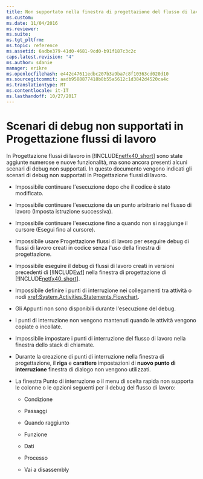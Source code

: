 ```yaml
---
title: Non supportato nella finestra di progettazione del flusso di lavoro scenari di debug | Documenti Microsoft
ms.custom: 
ms.date: 11/04/2016
ms.reviewer: 
ms.suite: 
ms.tgt_pltfrm: 
ms.topic: reference
ms.assetid: 6adbe379-41d0-4681-9cd0-b91f187c3c2c
caps.latest.revision: "4"
ms.author: sdanie
manager: erikre
ms.openlocfilehash: e442c47611edbc207b3a9ba7c8f10363cd020d10
ms.sourcegitcommit: aadb9588877418b8b55a5612c1d3842d4520ca4c
ms.translationtype: MT
ms.contentlocale: it-IT
ms.lasthandoff: 10/27/2017
---
```

# <a name="unsupported-debugging-scenarios-in-the-workflow-designer"></a>Scenari di debug non supportati in Progettazione flussi di lavoro
In Progettazione flussi di lavoro in [!INCLUDE[netfx40_short](../workflow-designer/includes/netfx40_short_md.md)] sono state aggiunte numerose e nuove funzionalità, ma sono ancora presenti alcuni scenari di debug non supportati. In questo documento vengono indicati gli scenari di debug non supportati in Progettazione flussi di lavoro.  
  
-   Impossibile continuare l'esecuzione dopo che il codice è stato modificato.  
  
-   Impossibile continuare l'esecuzione da un punto arbitrario nel flusso di lavoro (Imposta istruzione successiva).  
  
-   Impossibile continuare l'esecuzione fino a quando non si raggiunge il cursore (Esegui fino al cursore).  
  
-   Impossibile usare Progettazione flussi di lavoro per eseguire debug di flussi di lavoro creati in codice senza l'uso della finestra di progettazione.  
  
-   Impossibile eseguire il debug di flussi di lavoro creati in versioni precedenti di [!INCLUDE[wf](../workflow-designer/includes/wf_md.md)] nella finestra di progettazione di [!INCLUDE[netfx40_short](../workflow-designer/includes/netfx40_short_md.md)].  
  
-   Impossibile definire i punti di interruzione nei collegamenti tra attività o nodi <xref:System.Activities.Statements.Flowchart>.  
  
-   Gli Appunti non sono disponibili durante l'esecuzione del debug.  
  
-   I punti di interruzione non vengono mantenuti quando le attività vengono copiate o incollate.  
  
-   Impossibile impostare i punti di interruzione del flusso di lavoro nella finestra dello stack di chiamate.  
  
-   Durante la creazione di punti di interruzione nella finestra di progettazione, il **riga** e **carattere** impostazioni di **nuovo punto di interruzione** finestra di dialogo non vengono utilizzati.  
  
-   La finestra Punto di interruzione o il menu di scelta rapida non supporta le colonne o le opzioni seguenti per il debug del flusso di lavoro:  
  
    -   Condizione  
  
    -   Passaggi  
  
    -   Quando raggiunto  
  
    -   Funzione  
  
    -   Dati  
  
    -   Processo  
  
    -   Vai a disassembly